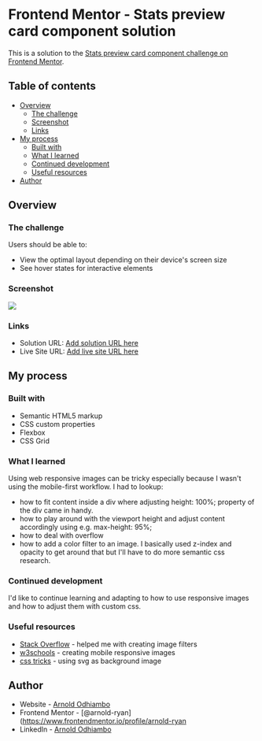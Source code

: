 # Frontend Mentor - Stats preview card component solution

This is a solution to the [Stats preview card component challenge on Frontend Mentor](https://www.frontendmentor.io/challenges/stats-preview-card-component-8JqbgoU62).

## Table of contents

- [Overview](#overview)
  - [The challenge](#the-challenge)
  - [Screenshot](#screenshot)
  - [Links](#links)
- [My process](#my-process)
  - [Built with](#built-with)
  - [What I learned](#what-i-learned)
  - [Continued development](#continued-development)
  - [Useful resources](#useful-resources)
- [Author](#author)

## Overview

### The challenge

Users should be able to:

- View the optimal layout depending on their device's screen size
- See hover states for interactive elements

### Screenshot

![](./screenshot.jpg)

### Links

- Solution URL: [Add solution URL here](https://your-solution-url.com)
- Live Site URL: [Add live site URL here](https://your-live-site-url.com)

## My process

### Built with

- Semantic HTML5 markup
- CSS custom properties
- Flexbox
- CSS Grid

### What I learned

Using web responsive images can be tricky especially because I wasn't using the mobile-first workflow. I had to lookup:

- how to fit content inside a div where adjusting height: 100%; property of the div came in handy.
- how to play around with the viewport height and adjust content accordingly using e.g. max-height: 95%;
- how to deal with overflow
- how to add a color filter to an image. I basically used z-index and opacity to get around that but I'll have to do more semantic css research.

### Continued development

I'd like to continue learning and adapting to how to use responsive images and how to adjust them with custom css.

### Useful resources

- [Stack Overflow](https://stackoverflow.com/) - helped me with creating image filters
- [w3schools](https://www.w3schools.com/) - creating mobile responsive images
- [css tricks](https://css-tricks.com/lodge/svg/06-using-svg-svg-background-image/) - using svg as background image

## Author

- Website - [Arnold Odhiambo](https://arnold-portfolio.netlify.app)
- Frontend Mentor - [@arnold-ryan](https://www.frontendmentor.io/profile/arnold-ryan
- LinkedIn - [Arnold Odhiambo](https://www.linkedin.com/in/arnold-odhiambo-dev/)
